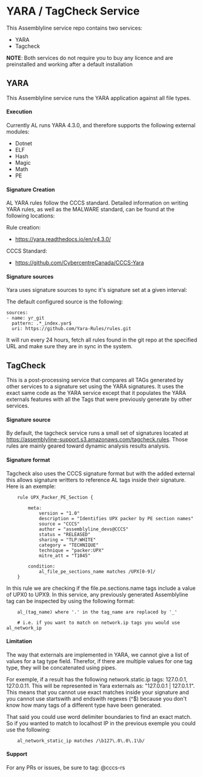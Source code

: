# YARA / TagCheck Service

This Assemblyline service repo contains two services:

* YARA
* Tagcheck


**NOTE**: Both services do not require you to buy any licence and are preinstalled and working after a default installation

## YARA

This Assemblyline service runs the YARA application against all file types.

#### Execution

Currently AL runs YARA 4.3.0, and therefore supports the following external modules:

* Dotnet
* ELF
* Hash
* Magic
* Math
* PE

#### Signature Creation

 AL YARA rules follow the CCCS standard. Detailed information on writing YARA rules, as well as the MALWARE standard, can be found at the following locations:

 Rule creation:

 * https://yara.readthedocs.io/en/v4.3.0/

 CCCS Standard:

 * https://github.com/CybercentreCanada/CCCS-Yara

#### Signature sources

Yara uses signature sources to sync it's signature set at a given interval:

The default configured source is the following:

    sources:
    - name: yr_git
      pattern: .*_index.yar$
      uri: https://github.com/Yara-Rules/rules.git

It will run every 24 hours, fetch all rules found in the git repo at the specified URL and make sure they are in sync in the system.

## TagCheck

This is a post-processing service that compares all TAGs generated by other services to a signature set using the YARA signatures. It uses the exact same code as the YARA service except that it populates the YARA externals features with all the Tags that were previously generate by other services.

#### Signature source

By default, the tagcheck service runs a small set of signatures located at https://assemblyline-support.s3.amazonaws.com/tagcheck.rules. Those rules are mainly geared toward dynamic analysis results analysis.

#### Signature format

Tagcheck also uses the CCCS signature format but with the added external this allows signature writters to reference AL tags inside their signature. Here is an exemple:

        rule UPX_Packer_PE_Section {

            meta:
                version = "1.0"
                description = "Identifies UPX packer by PE section names"
                source = "CCCS"
                author = "assemblyline_devs@CCCS"
                status = "RELEASED"
                sharing = "TLP:WHITE"
                category = "TECHNIQUE"
                technique = "packer:UPX"
                mitre_att = "T1045"

            condition:
                al_file_pe_sections_name matches /UPX[0-9]/
        }

In this rule we are checking if the file.pe.sections.name tags include a value of UPX0 to UPX9. In this service, any previously generated Assemblyline tag can be inspected by using the following format:

        al_(tag_name) where '.' in the tag_name are replaced by '_'

        # i.e. if you want to match on network.ip tags you would use al_network_ip

#### Limitation

The way that externals are implemented in YARA, we cannot give a list of values for a tag type field. Therefor, if there are multiple values for one tag type, they will be concatenated using pipes.

For exemple, if a result has the following network.static.ip tags: 127.0.0.1, 127.0.0.11. This will be represented in Yara externals as: "127.0.0.1 | 127.0.1.1". This means that you cannot use exact matches inside your signature and you cannot use startswith and endswith regexes (^$) because you don't know how many tags of a different type have been generated.

That said you could use word delimiter boundaries to find an exact match. So if you wanted to match to localhost IP in the previous exemple you could use the following:

        al_network_static_ip matches /\b127\.0\.0\.1\b/

#### Support
For any PRs or issues, be sure to tag: @cccs-rs
